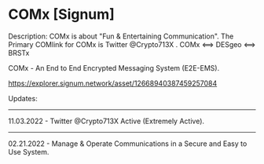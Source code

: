# COMx [Signum]
Description: COMx is about "Fun & Entertaining Communication". The Primary COMlink for COMx is Twitter @Crypto713X . COMx <==> DESgeo <==> BRSTx


COMx - An End to End Encrypted Messaging System (E2E-EMS).

https://explorer.signum.network/asset/12668940387459257084

Updates:

---
11.03.2022 - Twitter @Crypto713X Active (Extremely Active).

---
02.21.2022 - Manage & Operate Communications in a Secure and Easy to Use System.  
